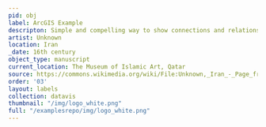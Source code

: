 ```yaml
---
pid: obj
label: ArcGIS Example
descripton: Simple and compelling way to show connections and relationships within a community of individuals.
artist: Unknown
location: Iran
_date: 16th century
object_type: manuscript
current_location: The Museum of Islamic Art, Qatar
source: https://commons.wikimedia.org/wiki/File:Unknown,_Iran_-_Page_from_the_Shahnama_of_Shah_Tahmasp_-_Google_Art_Project.jpg
order: '03'
layout: labels
collection: datavis
thumbnail: "/img/logo_white.png"
full: "/examplesrepo/img/logo_white.png"
---
```

